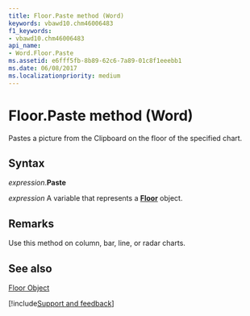 ```yaml
---
title: Floor.Paste method (Word)
keywords: vbawd10.chm46006483
f1_keywords:
- vbawd10.chm46006483
api_name:
- Word.Floor.Paste
ms.assetid: e6fff5fb-8b89-62c6-7a89-01c8f1eeebb1
ms.date: 06/08/2017
ms.localizationpriority: medium
---
```



# Floor.Paste method (Word)

Pastes a picture from the Clipboard on the floor of the specified chart.


## Syntax

_expression_.**Paste**

_expression_ A variable that represents a **[Floor](Word.Floor.md)** object.


## Remarks

Use this method on column, bar, line, or radar charts.


## See also


[Floor Object](Word.Floor.md)

[!include[Support and feedback](~/includes/feedback-boilerplate.md)]